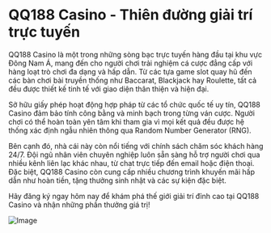 # QQ188 Casino - Thiên đường giải trí trực tuyến

QQ188 Casino là một trong những sòng bạc trực tuyến hàng đầu tại khu vực Đông Nam Á, mang đến cho người chơi trải nghiệm cá cược đẳng cấp với hàng loạt trò chơi đa dạng và hấp dẫn. Từ các tựa game slot quay hũ đến các bàn chơi bài truyền thống như Baccarat, Blackjack hay Roulette, tất cả đều được thiết kế tinh tế với giao diện thân thiện và hiện đại.

Sở hữu giấy phép hoạt động hợp pháp từ các tổ chức quốc tế uy tín, QQ188 Casino đảm bảo tính công bằng và minh bạch trong từng ván cược. Người chơi có thể hoàn toàn yên tâm khi tham gia vì mọi kết quả đều được hệ thống xác định ngẫu nhiên thông qua Random Number Generator (RNG).

Bên cạnh đó, nhà cái này còn nổi tiếng với chính sách chăm sóc khách hàng 24/7. Đội ngũ nhân viên chuyên nghiệp luôn sẵn sàng hỗ trợ người chơi qua nhiều kênh liên lạc khác nhau, từ chat trực tiếp đến email hoặc điện thoại. Đặc biệt, QQ188 Casino còn cung cấp nhiều chương trình khuyến mãi hấp dẫn như hoàn tiền, tặng thưởng sinh nhật và các sự kiện đặc biệt.

Hãy đăng ký ngay hôm nay để khám phá thế giới giải trí đỉnh cao tại QQ188 Casino và nhận những phần thưởng giá trị!  

![Image](https://github.com/user-attachments/assets/bd51ea9f-0666-407b-a7a7-98ead6de688c)